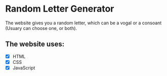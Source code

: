 # Random Letter Generator
  The website gives you a random letter, which can be a vogal or a consoant (Usuary can choose one, or both).

## The website uses:
  - [x] HTML
  - [x] CSS
  - [x] JavaScript
